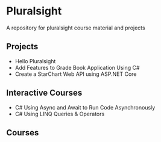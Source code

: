# Pluralsight
 A repository for pluralsight course material and projects

## Projects
- Hello Pluralsight
- Add Features to Grade Book Application Using C#
- Create a StarChart Web API using ASP.NET Core

## Interactive Courses
- C# Using Async and Await to Run Code Asynchronously
- C# Using LINQ Queries & Operators

## Courses